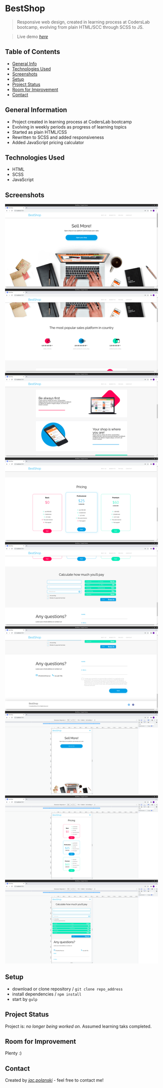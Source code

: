 
# BestShop
> Responsive web design, created in learning process at CodersLab bootcamp, evolving from plain HTML/SCC through SCSS to JS.

> Live demo [_here_](https://jacpolanski.github.io/BestShop/)

## Table of Contents
* [General Info](#general-information)
* [Technologies Used](#technologies-used)
* [Screenshots](#screenshots)
* [Setup](#setup)
* [Project Status](#project-status)
* [Room for Improvement](#room-for-improvement)
* [Contact](#contact)



## General Information
- Project created in learning process at CodersLab bootcamp
- Evolving in weekly periods as progress of learning topics
- Started as plain HTML/CSS
- Rewritten to SCSS and added responsiveness
- Added JavaScript pricing calculator


## Technologies Used
- HTML
- SCSS
- JavaScript

## Screenshots
![1](./screenshots/1.png)
![2](./screenshots/2.png)
![3](./screenshots/3.png)
![4](./screenshots/4.png)
![6](./screenshots/6.png)
![7](./screenshots/7.png)
![8](./screenshots/8.png)
![9](./screenshots/9.png)
![10](./screenshots/10.png)




## Setup
- download or clone repository / `git clone repo_address`
- install dependencies / `npm install`
- start by `gulp`


## Project Status
Project is: _no longer being worked on_. Assumed learning taks completed.


## Room for Improvement
Plenty :)

## Contact
Created by [_jac.polanski_](https://www.linkedin.com/in/polanski-jacek/) - feel free to contact me!
